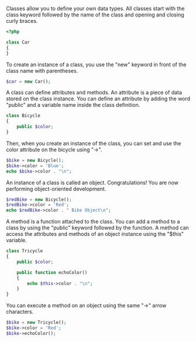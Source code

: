 
Classes allow you to define your own data types. All classes start with the
class keyword followed by the name of the class and opening and closing curly braces.
```php
<?php

class Car
{
}
```

To create an instance of a class, you use the "new" keyword in front of the class name
with parentheses.
```php
$car = new Car();
```

A class can define attributes and methods. An attribute is a piece of data
stored on the class instance. You can define an attribute by adding the
word "public" and a variable name inside the class definition.
```php
class Bicycle
{
    public $color;
}
```

Then, when you create an instance of the class, you can set and use
the color attribute on the bicycle using "->".
```php
$bike = new Bicycle();
$bike->color = 'Blue';
echo $bike->color . "\n";
```

An instance of a class is called an object. Congratulations!
You are now performing object-oriented development.
```php
$redBike = new Bicycle();
$redBike->color = 'Red';
echo $redBike->color . " Bike Object\n";
```

A method is a function attached to the class. You can add a method
to a class by using the "public" keyword followed by the function. A method
can access the attributes and methods of an object instance using the "$this" variable.
```php
class Tricycle
{
    public $color;

    public function echoColor()
    {
        echo $this->color . "\n";
    }
}
```

You can execute a method on an object using the same "->" arrow characters.
```php
$bike = new Tricycle();
$bike->color = 'Red';
$bike->echoColor();
```
